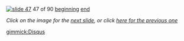 [![slide 47](https://dl.dropboxusercontent.com/u/2977490/presentations/cookbook/img47.jpg)](48.md)
47 of 90
[beginning](01.md)
[end](89.md)

_Click on the image for the [next slide](48.md), or click [here for the previous one](46.md)_

[gimmick:Disqus](theodox-github)